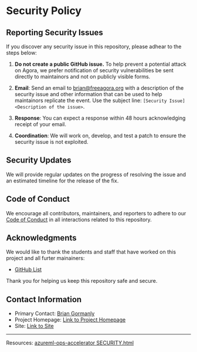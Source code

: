 # Security Policy

## Reporting Security Issues

If you discover any security issue in this repository, please adhear to the steps below:

1. **Do not create a public GitHub issue.** To help prevent a potential attack on Agora, we prefer notification of security vulnerabilities be sent directly to maintainors and not on publicly visible forms.
  
3. **Email**: Send an email to [brian@freeagora.org](mailto:brian@freeagora.org) with a description of the security issue and other information that can be used to help maintainors replicate the event. Use the subject line: `[Security Issue] <Description of the issue>`.

4. **Response**: You can expect a response within 48 hours acknowledging receipt of your email.

5. **Coordination**: We will work on, develop, and test a patch to ensure the security issue is not exploited.

## Security Updates

We will provide regular updates on the progress of resolving the issue and an estimated timeline for the release of the fix.

## Code of Conduct

We encourage all contributors, maintainers, and reporters to adhere to our [Code of Conduct](https://www.contributor-covenant.org/version/2/0/code_of_conduct/) in all interactions related to this repository.

## Acknowledgments

We would like to thank the students and staff that have worked on this project and all furter mainainers: 

- [GitHub List](https://github.com/agorafoundation/agora/graphs/contributors)

Thank you for helping us keep this repository safe and secure.

## Contact Information

- Primary Contact: [Brian Gormanly](mailto:brian@freeagora.org)
- Project Homepage: [Link to Project Homepage](https://github.com/agorafoundation/agora)
- Site: [Link to Site](https://www.freeagora.org/)

---
Resources:
[azureml-ops-accelerator SECURITY.html](https://microsoft.github.io/azureml-ops-accelerator/SECURITY.html)
